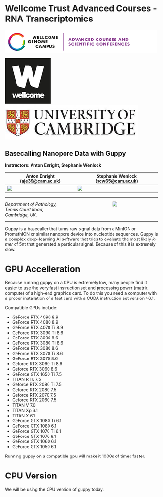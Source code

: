 Wellcome Trust Advanced Courses - RNA Transcriptomics
===============================
![WTAC](/images/acsc_logo.png)

![Wellcome](/images/wellcome_logo.png)
![Cambridge](/images/cambridge.jpg)

Basecalling Nanopore Data with Guppy
-------------------------------------------------------------------

**Instructors: Anton Enright, Stephanie Wenlock**

|Anton Enright (aje39@cam.ac.uk) | Stephanie Wenlock (scw65@cam.ac.uk)|
|---------------------------|------------------------------------|
|<img src="../images/anton.jpg" height="150">|<img src="../images/steph.png" height="150">|

***

<img src="../images/cambridge.jpg" align="right" width="150">

_Department of Pathology,  
Tennis Court Road,  
Cambridge, UK._  

***

Guppy is a basecaller that turns raw signal data from a MinION or PromethION or similar nanopore device into nucleotide sequences. Guppy is a complex deep-learning AI software that tries to evaluate the most likely *k-mer* of 5nt that generated a particular signal. Because of this it is extremely slow.

# GPU Accelleration

Because running guppy on a CPU is extremely low, many people find it easier to use the very fast instruction set and processing power (matrix compute) of a high-end graphics card. To do this you need a computer with a proper installation of a fast card with a CUDA instruction set version >6.1.

Compatible GPUs include:

* GeForce RTX 4090	8.9
* GeForce RTX 4080	8.9
* GeForce RTX 4070 Ti	8.9
* GeForce RTX 3090 Ti	8.6
* GeForce RTX 3090	8.6
* GeForce RTX 3080 Ti	8.6
* GeForce RTX 3080	8.6
* GeForce RTX 3070 Ti	8.6
* GeForce RTX 3070	8.6
* Geforce RTX 3060 Ti	8.6
* Geforce RTX 3060	8.6
* GeForce GTX 1650 Ti	7.5
* TITAN RTX	7.5
* Geforce RTX 2080 Ti	7.5
* Geforce RTX 2080	7.5
* Geforce RTX 2070	7.5
* Geforce RTX 2060	7.5
* TITAN V	7.0
* TITAN Xp	6.1
* TITAN X	6.1
* GeForce GTX 1080 Ti	6.1
* GeForce GTX 1080	6.1
* GeForce GTX 1070 Ti	6.1
* GeForce GTX 1070	6.1
* GeForce GTX 1060	6.1
* GeForce GTX 1050	6.1

Running guppy on a compatible gpu will make it 1000s of times faster.

# CPU Version

We will be using the CPU version of guppy today.
